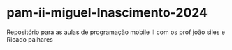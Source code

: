 # pam-ii-miguel-lnascimento-2024
Repositório para as aulas de programação mobile II com os prof joão siles e Ricado palhares 
